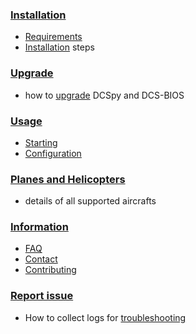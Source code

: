 ### [Installation](installation)
  * [Requirements](installation#requirements)
  * [Installation](installation#installation) steps
### [Upgrade](upgrade)
  * how to [upgrade](Upgrade#upgrade) DCSpy and DCS-BIOS
### [Usage](usage)
  * [Starting](Usage#Starting)
  * [Configuration](usage#configuration)
### [Planes and Helicopters](planes-and-helicopters)
  * details of all supported aircrafts
### [Information](information)
  * [FAQ](Information#faq)
  * [Contact](Information#new-ideas)
  * [Contributing](Information#contributing)
### [Report issue](report-issue)
  * How to collect logs for [troubleshooting](Report-issue#troubleshooting)